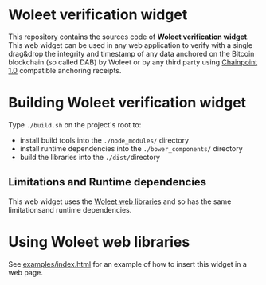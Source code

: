 # Woleet verification widget

This repository contains the sources code of **Woleet verification widget**.
This web widget can be used in any web application to verify with a single drag&drop the integrity and timestamp of any data anchored on the
Bitcoin blockchain (so called DAB) by Woleet or by any third party using [Chainpoint 1.0](http://www.chainpoint.org/#v1x)
compatible anchoring receipts.

# Building Woleet verification widget

Type `./build.sh` on the project's root to:
- install build tools into the `./node_modules/` directory
- install runtime dependencies into the `./bower_components/` directory
- build the libraries into the `./dist/`directory

## Limitations and Runtime dependencies

This web widget uses the [Woleet web libraries](https://github.com/woleet/woleet-weblibs) and so has the same
limitationsand runtime dependencies.

# Using Woleet web libraries

See [examples/index.html](examples/index.html) for an example of how to insert this widget in a web page.

